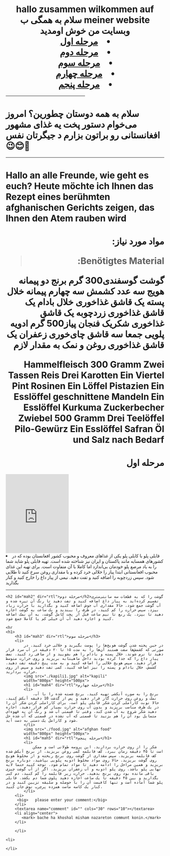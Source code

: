 <html>
    <head>
        <title>hallo alles zusammen</title>
    </head>
    <h1 dir="rtl" align="center">
        hallo zusammen wilkommen auf meiner website
        سلام به همگی ب وبسایت من خوش اومدید
    <li>
        <a href="#mah1">مرحله اول</a>
    </li>
    <li>
        <a href="#mah2">مرحله دوم</a>
    </li>
    <li>
        <a href="#mah3">مرحله سوم</a>
    </li>
    <li>
        <a href="#mah4">مرحله چهارم</a>
    </li>
    <li>
        <a href="#mah5">مرحله پنجم</a>
    </li>
    </h1>
    <hr width="50%">
    <h1>
        سلام به همه دوستان چطورین؟ امروز می‌خوام دستور پخت یه غذای مشهور افغانستانی رو براتون بزارم د جیگرتان نفس😉😊🤗
    </h1>
    <hr>
    <h1>
        Hallo an alle Freunde, wie geht es euch?  Heute möchte ich Ihnen das Rezept eines berühmten afghanischen Gerichts zeigen, das Ihnen den Atem rauben wird
    </h1>
    <h1 dir="rtl">مواد مورد نیاز:
        <blockquote>Benötigtes Material:</blockquote>
        گوشت گوسفندی300 گرم
برنج دو پیمانه
هویج سه عدد
کشمش سه چهارم پیمانه
خلال پسته یک قاشق غذاخوری
خلال بادام یک قاشق غذاخوری
زردچوبه یک قاشق غذاخوری
شکریک فنجان
پیاز500 گرم
ادویه پلویی جمعا سه قاشق چای‌خوری
زعفران یک قاشق غذاخوری
روغن و نمک به مقدار لازم

Hammelfleisch 300 Gramm
Zwei Tassen Reis
Drei Karotten
Ein Viertel Pint Rosinen
Ein Löffel Pistazien
Ein Esslöffel geschnittene Mandeln
Ein Esslöffel Kurkuma
Zuckerbecher
Zwiebel 500 Gramm
Drei Teelöffel Pilo-Gewürz
Ein Esslöffel Safran
Öl und Salz nach Bedarf      
    </h1>
    <h1 id="mah1" dir=rtl>مرحله اول</h1>
    <iframe src="https://www.google.com/maps/embed?pb=!1m18!1m12!1m3!1d6779444.483731522!2d67.7034312!3d33.93403835000001!2m3!1f0!2f0!3f0!3m2!1i1024!2i768!4f13.1!3m3!1m2!1s0x38d16eb6f8ff026d%3A0xf3b5460dbe96da78!2sAfghanistan!5e0!3m2!1sen!2sde!4v1689584571482!5m2!1sen!2sde" width="200" height="250" style="border:0;" allowfullscreen="" loading="lazy" referrerpolicy="no-referrer-when-downgrade"></iframe>
    <li>
        قابلی پلو با کابلی پلو یکی از غذاهای معروف و محبوب کشور افغانستان بوده که در کشورهای همسایه مانند پاکستان و ایران نیز شناخته شده است. تهیه قابلی پلو شاید شما را به یاد مرصع پلو خودمان بی‌اندازد اما کاملا با آن متفاوت است. برای تهیه این غذای محبوب افغانستانی ابتدا پیاز را خلالی خرد کرده و با مقداری روغن سرخ کنید تا طلایی شود. سپس زردچوبه را اضافه کنید و تفت دهید. نیمی از پیاز داغ را خارج کنید و کنار بگذارید
    </li>
    <hr>
    
    <h2 id="mah2" dir="rtl">مرحله دوم</h2>گوشت را که به قطعات سه سانتی‌متری تقسیم کرده‌اید به پیاز داغ اضافه کنید و تفت دهید تا رنگ آن تیره شده و آب گوشت جمع شود. حالا مقداری آب جوش اضافه کنید و بگذارید با حرارت زیاد بپزد. سپس حرارت را کم کنید، درِ ظرف را ببندید و یک ساعت به گوشت اجازه دهید تا بپزد. یک ربع تا نیم ساعت قبل از پخت کامل گوشت، به آن نمک اضافه کنید و اجازه دهید آب آن خیلی کم یا کاملا جمع شود.
    
    <hr
    <h1>
        <h3 id="mah3" dir="rtl">مرحله سوم</h3>
        <li>
            در حین پخته شدن گوشت هویج‌ها را پوست بگیرید و خلالی خرد کنید. در صورتی که کشمش‌ها سفت هستند آن‌ها را به مدت ۱۵ تا ۲۰ دقیقه در آب سرد قرار دهید تا نرم شوند. خلال پسته و بادام را هم بشویید و از صافی رد کنید. نصف پیاز داغ را که جدا کرده بودید داخل ماهیتابه بریزید و روی حرارت متوسط قرار دهید، سپس هویج خلالی را اضافه کنید و به مدت پنج دقیقه تفت دهید. کشمش، خلال بادام و پسته را نیز اضافه کنید، کمی تفت دهید و سپس از روی حرارت بردارید.
            <img src="./kapili1.jpg" alt="kapili"
            width="800px" height="500px">
            <h1 id="mah4" dir="rtl">مرحله چهارم</h1>
            <li>
                برنج را به صورت آبکشی تهیه کنید. برنج شسته شده را با آب، نمک و روغن روی حرارت گاز قرار دهید و پس از گذشت 10 دقیقه آبکش کنید. حالا نوبت کاراملی کردن شکر قابلی پلو است. برای کاراملی کردن شکر آن را در یک ظرف مناسب بریزید و بدون آب روی حرارت بسیار کم قرار دهید. اجازه دهید شکر شروع به آب شدن کند. وقتی تا قسمتی آب شد و رنگ آن به قهوه‌ای متمایل بود آن را هم بزنید تا قسمتی که آب نشده در قسمتی که آب شده حل شود و کارامل یک دستی به دست آید.
            </li>
            <img src="./food.jpg" alt="afghan food"
            width="800px" height="500px">
            <h1 id="mah5" dir="rtl">مرحله پنجم</h1>
            <li>
                شکر را از روی حرارت بردارید. این پروسه طولانی است و ممکن است تا ۴۵ دقیقه زمان ببرد. کف قابلمه کمی روغن بریزید. از برنج آبکش شده کف قابلمه بریزید. سپس مقداری از گوشت روی برنج ریخته و از مخلوط هویج روی گوشت بریزید. حالا روی مواد مخلوط ادویه پلویی بپاشید، دوباره برنج بریزید و همین مراحل را ادامه دهید تا مواد تمام شود. توجه کنید حتما لایه نهایی پلو باشد. روی پلو ادویه و آب زعفران بریزید. اگر از آب گوشت چیزی باقی مانده بود روی برنج بدهید. حرارت زیر قابلمه را کم کنید، دم کنی بگذارید و بین ۴۵ دقیقه تا یک ساعت اجازه دهید پلوی شما دم بکشد. قابلی پلو شما آماده است و تنها کافیست آن را با حوصله و سلیقه تزیین کنید و در کنار یک کاسه ماست همزده پرچرب نوش جان کنید.
            </li>
        <li>
         <big>   please enter your comment:</big>
        </li>
        <textarea name="comment" id="" cols="30" rows="10"></textarea>
        <li align="center">
           <mark> bache ha khoshal misham nazareton communt konin.</mark>
        </li>

        </li>

    <li>

    </li>
    

    


       
     

</html>    


       
     
    

    
